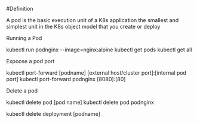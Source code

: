 
#Definition

A pod is the basic execution unit of a K8s application the smallest and simplest unit in the K8s object model that you create or deploy 


Running a Pod

kubectl run podnginx --image=nginx:alpine
kubectl get pods
kubectl get all


Expoose a pod port

kubectl port-forward [podname] [external host/cluster port]:[internal pod port]
kubectl port-forward podnginx [8080]:[80]


Delete a pod

kubectl delete pod [pod name]
kubectl delete pod podnginx

kubectl delete deployment [podname]







